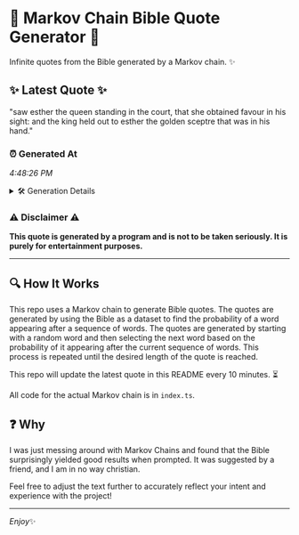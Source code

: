 # 📖 Markov Chain Bible Quote Generator 📖

Infinite quotes from the Bible generated by a Markov chain. ✨

## ✨ Latest Quote ✨
"saw esther the queen standing in the court, that she obtained favour in his sight: and the king held out to esther the golden sceptre that was in his hand."

### ⏰ Generated At
*4:48:26 PM*

<details>
    <summary>🛠️ Generation Details</summary>
    <p>
        <strong>🌱 Seed:</strong> saw<br>
        <strong>🔄 Iterations:</strong> 29<br>
        <strong>📜 Context History:</strong><br>[ saw ]: esther<br>[ saw, esther ]: the<br>[ saw, esther, the ]: queen<br>[ saw, esther, the, queen ]: standing<br>[ saw, esther, the, queen, standing ]: in<br>[ saw, esther, the, queen, standing, in ]: the<br>[ esther, the, queen, standing, in, the ]: court,<br>[ the, queen, standing, in, the, court, ]: that<br>[ queen, standing, in, the, court,, that ]: she<br>[ standing, in, the, court,, that, she ]: obtained<br>[ in, the, court,, that, she, obtained ]: favour<br>[ the, court,, that, she, obtained, favour ]: in<br>[ court,, that, she, obtained, favour, in ]: his<br>[ that, she, obtained, favour, in, his ]: sight:<br>[ she, obtained, favour, in, his, sight: ]: and<br>[ obtained, favour, in, his, sight:, and ]: the<br>[ favour, in, his, sight:, and, the ]: king<br>[ in, his, sight:, and, the, king ]: held<br>[ his, sight:, and, the, king, held ]: out<br>[ sight:, and, the, king, held, out ]: to<br>[ and, the, king, held, out, to ]: esther<br>[ the, king, held, out, to, esther ]: the<br>[ king, held, out, to, esther, the ]: golden<br>[ held, out, to, esther, the, golden ]: sceptre<br>[ out, to, esther, the, golden, sceptre ]: that<br>[ to, esther, the, golden, sceptre, that ]: was<br>[ esther, the, golden, sceptre, that, was ]: in<br>[ the, golden, sceptre, that, was, in ]: his<br>[ golden, sceptre, that, was, in, his ]: hand.<br>
    </p>
</details>

### ⚠️ Disclaimer ⚠️
**This quote is generated by a program and is not to be taken seriously. It is purely for entertainment purposes.**

---

## 🔍 How It Works

This repo uses a Markov chain to generate Bible quotes. The quotes are generated by using the Bible as a dataset to find the probability of a word appearing after a sequence of words. The quotes are generated by starting with a random word and then selecting the next word based on the probability of it appearing after the current sequence of words. This process is repeated until the desired length of the quote is reached.

This repo will update the latest quote in this README every 10 minutes. ⏳

All code for the actual Markov chain is in `index.ts`.

## ❓ Why

I was just messing around with Markov Chains and found that the Bible surprisingly yielded good results when prompted. 
It was suggested by a friend, and I am in no way christian.

Feel free to adjust the text further to accurately reflect your intent and experience with the project!

---

*Enjoy*✨
